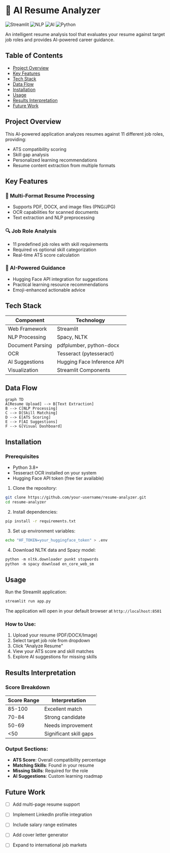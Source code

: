 # 💼 AI Resume Analyzer

![Streamlit](https://img.shields.io/badge/Web_App-Streamlit-red)
![NLP](https://img.shields.io/badge/NLP-Spacy%20%2B%20NLTK-blue)
![AI](https://img.shields.io/badge/AI-Hugging%20Face-yellow)
![Python](https://img.shields.io/badge/Python-3.x-green)

An intelligent resume analysis tool that evaluates your resume against target job roles and provides AI-powered career guidance.

## Table of Contents
- [Project Overview](#project-overview)
- [Key Features](#key-features)
- [Tech Stack](#tech-stack)
- [Data Flow](#data-flow)
- [Installation](#installation)
- [Usage](#usage)
- [Results Interpretation](#results-interpretation)
- [Future Work](#future-work)

## Project Overview
This AI-powered application analyzes resumes against 11 different job roles, providing:
- ATS compatibility scoring
- Skill gap analysis
- Personalized learning recommendations
- Resume content extraction from multiple formats

## Key Features

### 📄 Multi-Format Resume Processing
- Supports PDF, DOCX, and image files (PNG/JPG)
- OCR capabilities for scanned documents
- Text extraction and NLP preprocessing

### 🔍 Job Role Analysis
- 11 predefined job roles with skill requirements
- Required vs optional skill categorization
- Real-time ATS score calculation

### 🤖 AI-Powered Guidance
- Hugging Face API integration for suggestions
- Practical learning resource recommendations
- Emoji-enhanced actionable advice

## Tech Stack
| Component | Technology |
|-----------|------------|
| Web Framework | Streamlit |
| NLP Processing | Spacy, NLTK |
| Document Parsing | pdfplumber, python-docx |
| OCR | Tesseract (pytesseract) |
| AI Suggestions | Hugging Face Inference API |
| Visualization | Streamlit Components |

## Data Flow
```mermaid
graph TD
A[Resume Upload] --> B[Text Extraction]
B --> C[NLP Processing]
C --> D[Skill Matching]
D --> E[ATS Scoring]
E --> F[AI Suggestions]
F --> G[Visual Dashboard]
```

## Installation

### Prerequisites
- Python 3.8+
- Tesseract OCR installed on your system
- Hugging Face API token (free tier available)

1. Clone the repository:
```bash
git clone https://github.com/your-username/resume-analyzer.git
cd resume-analyzer
```

2. Install dependencies:
```bash
pip install -r requirements.txt
```

3. Set up environment variables:
```bash
echo "HF_TOKEN=your_huggingface_token" > .env
```

4. Download NLTK data and Spacy model:
```python
python -m nltk.downloader punkt stopwords
python -m spacy download en_core_web_sm
```

## Usage
Run the Streamlit application:
```bash
streamlit run app.py
```

The application will open in your default browser at `http://localhost:8501`

### How to Use:
1. Upload your resume (PDF/DOCX/Image)
2. Select target job role from dropdown
3. Click "Analyze Resume"
4. View your ATS score and skill matches
5. Explore AI suggestions for missing skills

## Results Interpretation
### Score Breakdown
| Score Range | Interpretation |
|-------------|----------------|
| 85-100 | Excellent match |
| 70-84 | Strong candidate |
| 50-69 | Needs improvement |
| <50 | Significant skill gaps |

### Output Sections:
- **ATS Score**: Overall compatibility percentage
- **Matching Skills**: Found in your resume
- **Missing Skills**: Required for the role
- **AI Suggestions**: Custom learning roadmap

## Future Work
- [ ] Add multi-page resume support
- [ ] Implement LinkedIn profile integration
- [ ] Include salary range estimates
- [ ] Add cover letter generator
- [ ] Expand to international job markets

